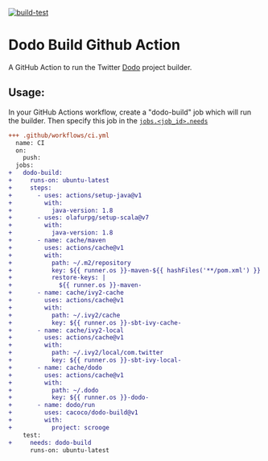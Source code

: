 [![build-test](https://github.com/cacoco/dodo-build/workflows/build-test/badge.svg?branch=master)](https://github.com/cacoco/dodo-build/actions/)
# Dodo Build Github Action

A GitHub Action to run the Twitter [Dodo](https://github.com/twitter/dodo) project builder.

## Usage:

In your GitHub Actions workflow, create a "dodo-build" job which will run the builder.
Then specify this job in the [`jobs.<job_id>.needs`](https://help.github.com/en/actions/reference/workflow-syntax-for-github-actions#jobsjob_idneeds)

```diff
+++ .github/workflows/ci.yml
  name: CI
  on:
    push:
  jobs:
+   dodo-build:
+     runs-on: ubuntu-latest
+     steps:
+       - uses: actions/setup-java@v1
+         with:
+           java-version: 1.8
+       - uses: olafurpg/setup-scala@v7
+         with:
+           java-version: 1.8
+       - name: cache/maven
+         uses: actions/cache@v1
+         with:
+           path: ~/.m2/repository
+           key: ${{ runner.os }}-maven-${{ hashFiles('**/pom.xml') }}
+           restore-keys: |
+             ${{ runner.os }}-maven-
+       - name: cache/ivy2-cache
+         uses: actions/cache@v1
+         with:
+           path: ~/.ivy2/cache
+           key: ${{ runner.os }}-sbt-ivy-cache-
+       - name: cache/ivy2-local
+         uses: actions/cache@v1
+         with:
+           path: ~/.ivy2/local/com.twitter
+           key: ${{ runner.os }}-sbt-ivy-local-
+       - name: cache/dodo
+         uses: actions/cache@v1
+         with:
+           path: ~/.dodo
+           key: ${{ runner.os }}-dodo-
+       - name: dodo/run
+         uses: cacoco/dodo-build@v1
+         with:
+           project: scrooge
    test:
+     needs: dodo-build
      runs-on: ubuntu-latest
```
